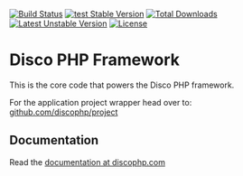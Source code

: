 [![Build
Status](https://travis-ci.org/discophp/framework.svg?branch=master)](https://travis-ci.org/discophp/framework)
[![test Stable
Version](https://poser.pugx.org/discophp/framework/v/stable.svg)](https://packagist.org/packages/discophp/framework)
[![Total
Downloads](https://poser.pugx.org/discophp/framework/downloads.svg)](https://packagist.org/packages/discophp/framework)
[![Latest Unstable
Version](https://poser.pugx.org/discophp/framework/v/unstable.svg)](https://packagist.org/packages/discophp/framework)
[![License](https://poser.pugx.org/discophp/framework/license.svg)](https://packagist.org/packages/discophp/framework)

<h1>Disco PHP Framework</h1>

<p>This is the core code that powers the Disco PHP framework.</p>

<p>
For the application project wrapper head over to: 
<a href='http://github.com/discophp/project'>github.com/discophp/project</a>
</p>

<h2>Documentation</h2>

<p>Read the <a href='http://discophp.com'>documentation at discophp.com</a></p>

